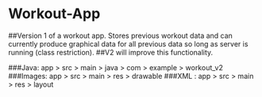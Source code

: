 # Workout-App
##Version 1 of a workout app. Stores previous workout data and can currently produce graphical data for all previous data so long as server is running (class restriction).
##V2 will improve this functionality.

###Java: app > src > main > java > com > example > workout_v2
###Images: app > src > main > res > drawable
###XML : app > src > main > res > layout
